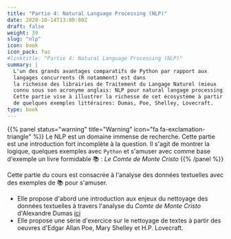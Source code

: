 ```yaml
---
title: "Partie 4: Natural Language Processing (NLP)"
date: 2020-10-14T13:00:00Z
draft: false
weight: 39
slug: "nlp"
icon: book
icon_pack: fas
#linktitle: "Partie 4: Natural Language Processing (NLP)"
summary: |
  L'un des grands avantages comparatifs de Python par rapport aux
  langages concurrents (R notamment) est dans
  la richesse des librairies de Traitement du Langage Naturel (mieux
  connu sous son acronyme anglais: NLP pour natural langage processing).
  Cette partie vise à illustrer la richesse de cet écosystème à partir
  de quelques exemples littéraires: Dumas, Poe, Shelley, Lovecraft.
type: book
---
```


{{% panel status="warning" title="Warning" icon="fa fa-exclamation-triangle" %}}
Le NLP est un domaine immense de recherche. Cette partie est une introduction
fort incomplète à la question. Il s'agit de montrer la logique, quelques exemples
avec `Python` <i class="fab fa-python"></i>
et s'amuser avec comme base d'exemple un livre formidable :books: :
*Le Comte de Monte Cristo*
{{% /panel %}}

Cette partie du cours est consacrée à l'analyse des données textuelles avec
des exemples de :books: pour s'amuser. 

* Elle propose d'abord une introduction aux enjeux du nettoyage des données
textuelles à travers l'analyse du *Comte de Monte Cristo* d'Alexandre Dumas
[ici](#nlpintro)
* Elle propose une série d'exercice sur le nettoyage de textes à partir des
oeuvres d'Edgar Allan Poe, Mary Shelley et H.P. Lovecraft. 